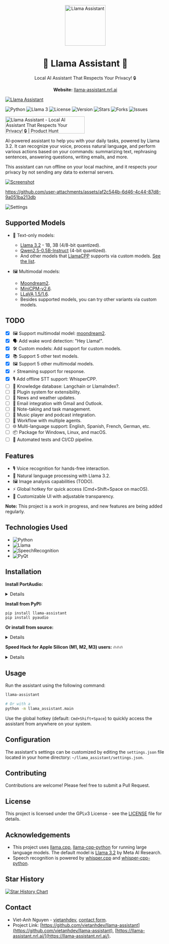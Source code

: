 <p align="center">
  <img alt="Llama Assistant" style="width: 128px; max-width: 100%; height: auto;" src="https://raw.githubusercontent.com/vietanhdev/llama-assistant/refs/heads/main/logo.png"/>
  <h1 align="center">🌟 Llama Assistant 🌟</h1>
  <p align="center">Local AI Assistant That Respects Your Privacy! 🔒</p>
<p align="center"><b>Website:</b> <a href="https://llama-assistant.nrl.ai/" target="_blank">llama-assistant.nrl.ai</a></p>
</p>

[![Llama Assistant](https://user-images.githubusercontent.com/18329471/234640541-a6a65fbc-d7a5-4ec3-9b65-55305b01a7aa.png)](https://www.youtube.com/watch?v=kyRf8maKuDc)

![Python](https://img.shields.io/badge/python-3.9%2B-blue.svg)
![Llama 3](https://img.shields.io/badge/Llama-3-green.svg)
![License](https://img.shields.io/badge/license-MIT-orange.svg)
![Version](https://img.shields.io/badge/version-0.1.0-red.svg)
![Stars](https://img.shields.io/github/stars/vietanhdev/llama-assistant.svg)
![Forks](https://img.shields.io/github/forks/vietanhdev/llama-assistant.svg)
![Issues](https://img.shields.io/github/issues/vietanhdev/llama-assistant.svg)

<a href="https://www.producthunt.com/products/llama-assistant/reviews?utm_source=badge-product_review&utm_medium=badge&utm_souce=badge-llama&#0045;assistant" target="_blank"><img src="https://api.producthunt.com/widgets/embed-image/v1/product_review.svg?product_id=610711&theme=light" alt="Llama&#0032;Assistant - Local&#0032;AI&#0032;Assistant&#0032;That&#0032;Respects&#0032;Your&#0032;Privacy&#0033;&#0032;🔒 | Product Hunt" style="width: 250px; height: 54px;" width="250" height="54" /></a>

AI-powered assistant to help you with your daily tasks, powered by Llama 3.2. It can recognize your voice, process natural language, and perform various actions based on your commands: summarizing text, rephrasing sentences, answering questions, writing emails, and more.

This assistant can run offline on your local machine, and it respects your privacy by not sending any data to external servers.

[![Screenshot](https://raw.githubusercontent.com/vietanhdev/llama-assistant/refs/heads/main/screenshot.png)](https://www.youtube.com/watch?v=kyRf8maKuDc)

https://github.com/user-attachments/assets/af2c544b-6d46-4c44-87d8-9a051ba213db

![Settings](https://raw.githubusercontent.com/vietanhdev/llama-assistant/refs/heads/main/docs/custom-models.png)

## Supported Models

- 📝 Text-only models:
  - [Llama 3.2](https://github.com/facebookresearch/llama) - 1B, 3B (4/8-bit quantized).
  - [Qwen2.5-0.5B-Instruct](https://huggingface.co/Qwen/Qwen2.5-0.5B-Instruct-GGUF) (4-bit quantized).
  - And other models that [LlamaCPP](https://github.com/ggerganov/llama.cpp) supports via custom models. [See the list](https://github.com/ggerganov/llama.cpp).

- 🖼️ Multimodal models:
  - [Moondream2](https://huggingface.co/vikhyatk/moondream2).
  - [MiniCPM-v2.6](https://huggingface.co/openbmb/MiniCPM-V-2_6-gguf).
  - [LLaVA 1.5/1.6](https://llava-vl.github.io/).
  - Besides supported models, you can try other variants via custom models.

## TODO

- [x] 🖼️ Support multimodal model: [moondream2](https://huggingface.co/vikhyatk/moondream2).
- [x] 🗣️ Add wake word detection: "Hey Llama!".
- [x] 🛠️ Custom models: Add support for custom models.
- [x] 📚 Support 5 other text models.
- [x] 🖼️ Support 5 other multimodal models.
- [x] ⚡ Streaming support for response.
- [x] 🎙️ Add offline STT support: WhisperCPP.
- [ ] 🧠 Knowledge database: Langchain or LlamaIndex?.
- [ ] 🔌 Plugin system for extensibility.
- [ ] 📰 News and weather updates.
- [ ] 📧 Email integration with Gmail and Outlook.
- [ ] 📝 Note-taking and task management.
- [ ] 🎵 Music player and podcast integration.
- [ ] 🤖 Workflow with multiple agents.
- [ ] 🌐 Multi-language support: English, Spanish, French, German, etc.
- [ ] 📦 Package for Windows, Linux, and macOS.
- [ ] 🔄 Automated tests and CI/CD pipeline.

## Features

- 🎙️ Voice recognition for hands-free interaction.
- 💬 Natural language processing with Llama 3.2.
- 🖼️ Image analysis capabilities (TODO).
- ⚡ Global hotkey for quick access (Cmd+Shift+Space on macOS).
- 🎨 Customizable UI with adjustable transparency.

**Note:** This project is a work in progress, and new features are being added regularly.

## Technologies Used

- ![Python](https://img.shields.io/badge/Python-3.9%2B-blue?style=flat-square&logo=python&logoColor=white)
- ![Llama](https://img.shields.io/badge/Llama-3.2-yellow?style=flat-square&logo=meta&logoColor=white)
- ![SpeechRecognition](https://img.shields.io/badge/SpeechRecognition-3.8-green?style=flat-square&logo=google&logoColor=white)
- ![PyQt](https://img.shields.io/badge/PyQt-6-41CD52?style=flat-square&logo=qt&logoColor=white)

## Installation

**Install PortAudio:**

<details>
Install `PortAudio`_. This is required by the `PyAudio`_ library to stream
audio from your computer's microphone. PyAudio depends on PortAudio for cross-platform compatibility, and is installed differently depending on the
platform.

* For Mac OS X, you can use `Homebrew`_::

      brew install portaudio

  **Note**: if you encounter an error when running `pip install` that indicates
  it can't find `portaudio.h`, try running `pip install` with the following
  flags::

      pip install --global-option='build_ext' \
          --global-option='-I/usr/local/include' \
          --global-option='-L/usr/local/lib' \
          pyaudio

* For Debian / Ubuntu Linux::

      apt-get install portaudio19-dev python3-all-dev

* Windows may work without having to install PortAudio explicitly (it will get
  installed with PyAudio).

For more details, see the `PyAudio installation`_ page.


.. _PyAudio: https://people.csail.mit.edu/hubert/pyaudio/
.. _PortAudio: http://www.portaudio.com/
.. _PyAudio installation:
  https://people.csail.mit.edu/hubert/pyaudio/#downloads
.. _Homebrew: http://brew.sh
</details>

**Install from PyPI:**

```bash
pip install llama-assistant
pip install pyaudio
```

**Or install from source:**

<details>

1. Clone the repository:

```bash
git clone https://github.com/vietanhdev/llama-assistant.git
cd llama-assistant
```

2. Install the required dependencies:

```bash
pip install -r requirements.txt
pip install pyaudio
```

</details>

**Speed Hack for Apple Silicon (M1, M2, M3) users:** 🔥🔥🔥

<details>

- Install Xcode:

```bash
# check the path of your xcode install
xcode-select -p

# xcode installed returns
# /Applications/Xcode-beta.app/Contents/Developer

# if xcode is missing then install it... it takes ages;
xcode-select --install
```

- Build `llama-cpp-python` with METAL support:

```bash
pip uninstall llama-cpp-python -y
CMAKE_ARGS="-DGGML_METAL=on" pip install -U llama-cpp-python --no-cache-dir

# You should now have llama-cpp-python v0.1.62 or higher installed
# llama-cpp-python         0.1.68
```

</details>

## Usage

Run the assistant using the following command:

```bash
llama-assistant

# Or with a
python -m llama_assistant.main
```

Use the global hotkey (default: `Cmd+Shift+Space`) to quickly access the assistant from anywhere on your system.

## Configuration

The assistant's settings can be customized by editing the `settings.json` file located in your home directory: `~/llama_assistant/settings.json`.

## Contributing

Contributions are welcome! Please feel free to submit a Pull Request.

## License

This project is licensed under the GPLv3 License - see the [LICENSE](LICENSE) file for details.

## Acknowledgements

- This project uses [llama.cpp](https://github.com/ggerganov/llama.cpp), [llama-cpp-python](https://github.com/abetlen/llama-cpp-python) for running large language models. The default model is [Llama 3.2](https://github.com/facebookresearch/llama) by Meta AI Research.
- Speech recognition is powered by [whisper.cpp](hhttps://github.com/ggerganov/whisper.cpp) and [whisper-cpp-python](https://github.com/carloscdias/whisper-cpp-python).

## Star History

[![Star History Chart](https://api.star-history.com/svg?repos=vietanhdev/llama-assistant&type=Date)](https://star-history.com/#vietanhdev/llama-assistant&Date)

## Contact

- Viet-Anh Nguyen - [vietanhdev](https://github.com/vietanhdev), [contact form](https://www.vietanh.dev/contact).
- Project Link: [https://github.com/vietanhdev/llama-assistant](https://github.com/vietanhdev/llama-assistant), [https://llama-assistant.nrl.ai/](https://llama-assistant.nrl.ai/).
